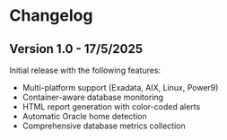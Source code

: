 # Changelog

## Version 1.0 - 17/5/2025

Initial release with the following features:
- Multi-platform support (Exadata, AIX, Linux, Power9)
- Container-aware database monitoring
- HTML report generation with color-coded alerts
- Automatic Oracle home detection
- Comprehensive database metrics collection
